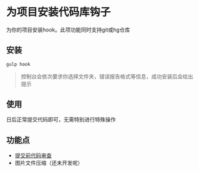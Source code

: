 为项目安装代码库钩子
=====

为你的项目安装hook。此项功能同时支持git或hg仓库

## 安装

```bash
gulp hook
```

> 控制台会依次要求你选择文件夹，错误报告格式等信息，成功安装后会给出提示

## 使用

日后正常提交代码即可，无需特别进行特殊操作

## 功能点

* [提交前代码审查](./gulp_precommit.md)
* 图片文件压缩（还未开发呢）

